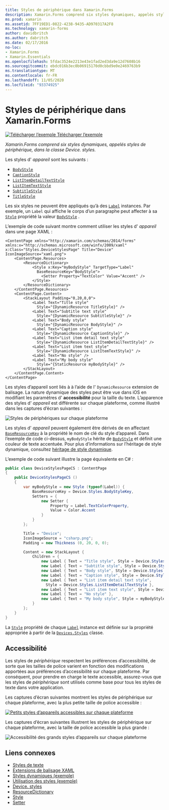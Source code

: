 ```yaml
---
title: Styles de périphérique dans Xamarin.Forms
description: Xamarin.Forms comprend six styles dynamiques, appelés styles de périphérique, dans la classe Device. styles. Cet article explique comment utiliser les styles d’appareil dans une Xamarin.Forms application.
ms.prod: xamarin
ms.assetid: 7FF19ED1-0822-4238-9435-AD970317A2F8
ms.technology: xamarin-forms
author: davidbritch
ms.author: dabritch
ms.date: 02/17/2016
no-loc:
- Xamarin.Forms
- Xamarin.Essentials
ms.openlocfilehash: 5fdac3524e2213e43e1fad2ed3da9e12d7608b16
ms.sourcegitcommit: ebdc016b3ec0b06915170d0cbbd9e0e2469763b9
ms.translationtype: MT
ms.contentlocale: fr-FR
ms.lasthandoff: 11/05/2020
ms.locfileid: "93374925"
---
```

# <a name="device-styles-in-no-locxamarinforms"></a>Styles de périphérique dans Xamarin.Forms

[![Télécharger l’exemple](~/media/shared/download.png) Télécharger l’exemple](/samples/xamarin/xamarin-forms-samples/userinterface-styles-dynamicstyles)

_Xamarin.Forms comprend six styles dynamiques, appelés styles de périphérique, dans la classe Device. styles._

Les styles d' *appareil* sont les suivants :

- [`BodyStyle`](xref:Xamarin.Forms.Device.Styles.BodyStyle)
- [`CaptionStyle`](xref:Xamarin.Forms.Device.Styles.CaptionStyle)
- [`ListItemDetailTextStyle`](xref:Xamarin.Forms.Device.Styles.ListItemDetailTextStyle)
- [`ListItemTextStyle`](xref:Xamarin.Forms.Device.Styles.ListItemTextStyle)
- [`SubtitleStyle`](xref:Xamarin.Forms.Device.Styles.SubtitleStyle)
- [`TitleStyle`](xref:Xamarin.Forms.Device.Styles.TitleStyle)

Les six styles ne peuvent être appliqués qu’à des [`Label`](xref:Xamarin.Forms.Label) instances. Par exemple, un `Label` qui affiche le corps d’un paragraphe peut affecter à sa [`Style`](xref:Xamarin.Forms.NavigableElement.Style) propriété la valeur [`BodyStyle`](xref:Xamarin.Forms.Device.Styles.BodyStyle) .

L’exemple de code suivant montre comment utiliser les styles d' *appareil* dans une page XAML :

```xaml
<ContentPage xmlns="http://xamarin.com/schemas/2014/forms" xmlns:x="http://schemas.microsoft.com/winfx/2009/xaml" x:Class="Styles.DeviceStylesPage" Title="Device" IconImageSource="xaml.png">
    <ContentPage.Resources>
        <ResourceDictionary>
            <Style x:Key="myBodyStyle" TargetType="Label"
              BaseResourceKey="BodyStyle">
                <Setter Property="TextColor" Value="Accent" />
            </Style>
        </ResourceDictionary>
    </ContentPage.Resources>
    <ContentPage.Content>
        <StackLayout Padding="0,20,0,0">
            <Label Text="Title style"
              Style="{DynamicResource TitleStyle}" />
            <Label Text="Subtitle text style"
              Style="{DynamicResource SubtitleStyle}" />
            <Label Text="Body style"
              Style="{DynamicResource BodyStyle}" />
            <Label Text="Caption style"
              Style="{DynamicResource CaptionStyle}" />
            <Label Text="List item detail text style"
              Style="{DynamicResource ListItemDetailTextStyle}" />
            <Label Text="List item text style"
              Style="{DynamicResource ListItemTextStyle}" />
            <Label Text="No style" />
            <Label Text="My body style"
              Style="{StaticResource myBodyStyle}" />
        </StackLayout>
    </ContentPage.Content>
</ContentPage>
```

Les styles d’appareil sont liés à à l’aide de l' `DynamicResource` extension de balisage. La nature dynamique des styles peut être vue dans iOS en modifiant les paramètres d' **accessibilité** pour la taille du texte. L’apparence des styles d' *appareil* est différente sur chaque plateforme, comme illustré dans les captures d’écran suivantes :

![Styles de périphériques sur chaque plateforme](device-images/device-styles.png)

Les styles d' *appareil* peuvent également être dérivés de en affectant [`BaseResourceKey`](xref:Xamarin.Forms.Style.BaseResourceKey) à la propriété le nom de clé du style d’appareil. Dans l’exemple de code ci-dessus, `myBodyStyle` hérite de [`BodyStyle`](xref:Xamarin.Forms.Device.Styles.BodyStyle) et définit une couleur de texte accentuée. Pour plus d’informations sur l’héritage de style dynamique, consultez [héritage de style dynamique](~/xamarin-forms/user-interface/styles/xaml/dynamic.md#dynamic-style-inheritance).

L’exemple de code suivant illustre la page équivalente en C# :

```csharp
public class DeviceStylesPageCS : ContentPage
{
    public DeviceStylesPageCS ()
    {
        var myBodyStyle = new Style (typeof(Label)) {
            BaseResourceKey = Device.Styles.BodyStyleKey,
            Setters = {
                new Setter {
                    Property = Label.TextColorProperty,
                    Value = Color.Accent
                }
            }
        };

        Title = "Device";
        IconImageSource = "csharp.png";
        Padding = new Thickness (0, 20, 0, 0);

        Content = new StackLayout {
            Children = {
                new Label { Text = "Title style", Style = Device.Styles.TitleStyle },
                new Label { Text = "Subtitle style", Style = Device.Styles.SubtitleStyle },
                new Label { Text = "Body style", Style = Device.Styles.BodyStyle },
                new Label { Text = "Caption style", Style = Device.Styles.CaptionStyle },
                new Label { Text = "List item detail text style",
                  Style = Device.Styles.ListItemDetailTextStyle },
                new Label { Text = "List item text style", Style = Device.Styles.ListItemTextStyle },
                new Label { Text = "No style" },
                new Label { Text = "My body style", Style = myBodyStyle }
            }
        };
    }
}
```

La [`Style`](xref:Xamarin.Forms.NavigableElement.Style) propriété de chaque [`Label`](xref:Xamarin.Forms.Label) instance est définie sur la propriété appropriée à partir de la [`Devices.Styles`](xref:Xamarin.Forms.Device.Styles) classe.

## <a name="accessibility"></a>Accessibilité

Les styles de *périphérique* respectent les préférences d’accessibilité, de sorte que les tailles de police varient en fonction des modifications apportées aux préférences d’accessibilité sur chaque plateforme. Par conséquent, pour prendre en charge le texte accessible, assurez-vous que les styles de *périphérique* sont utilisés comme base pour tous les styles de texte dans votre application.

Les captures d’écran suivantes montrent les styles de périphérique sur chaque plateforme, avec la plus petite taille de police accessible :

[![Petits styles d’appareils accessibles sur chaque plateforme](device-images/minimum-size.png)](device-images/minimum-size-large.png#lightbox "Petits styles d’appareils accessibles sur chaque plateforme")

Les captures d’écran suivantes illustrent les styles de périphérique sur chaque plateforme, avec la taille de police accessible la plus grande :

![Accessibilité des grands styles d’appareils sur chaque plateforme](device-images/maximum-size.png)

## <a name="related-links"></a>Liens connexes

- [Styles de texte](~/xamarin-forms/user-interface/text/styles.md)
- [Extensions de balisage XAML](~/xamarin-forms/xaml/xaml-basics/xaml-markup-extensions.md)
- [Styles dynamiques (exemple)](/samples/xamarin/xamarin-forms-samples/userinterface-styles-dynamicstyles)
- [Utilisation des styles (exemple)](/samples/xamarin/xamarin-forms-samples/workingwithstyles)
- [Device. styles](xref:Xamarin.Forms.Device.Styles)
- [ResourceDictionary](xref:Xamarin.Forms.ResourceDictionary)
- [Style](xref:Xamarin.Forms.Style)
- [Setter](xref:Xamarin.Forms.Setter)